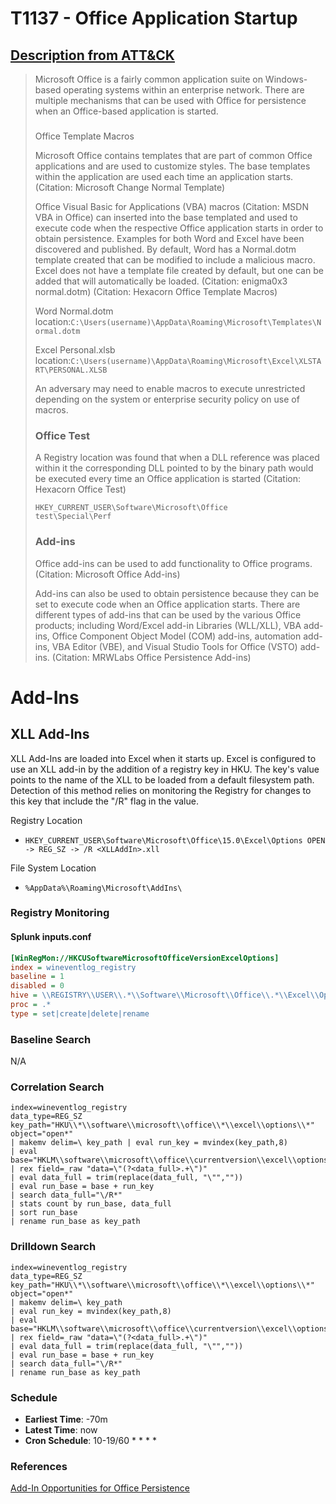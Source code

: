 # T1137 - Office Application Startup

## [Description from ATT&CK](https://attack.mitre.org/wiki/Technique/T1137)

<blockquote>

Microsoft Office is a fairly common application suite on Windows-based operating systems within an enterprise network. There are multiple mechanisms that can be used with Office for persistence when an Office-based application is started.

### 
Office Template Macros

Microsoft Office contains templates that are part of common Office applications and are used to customize styles. The base templates within the application are used each time an application starts. (Citation: Microsoft Change Normal Template)

Office Visual Basic for Applications (VBA) macros (Citation: MSDN VBA in Office) can inserted into the base templated and used to execute code when the respective Office application starts in order to obtain persistence. Examples for both Word and Excel have been discovered and published. By default, Word has a Normal.dotm template created that can be modified to include a malicious macro. Excel does not have a template file created by default, but one can be added that will automatically be loaded. (Citation: enigma0x3 normal.dotm) (Citation: Hexacorn Office Template Macros)

Word Normal.dotm location:<code>C:\Users\(username)\AppData\Roaming\Microsoft\Templates\Normal.dotm</code>

Excel Personal.xlsb location:<code>C:\Users\(username)\AppData\Roaming\Microsoft\Excel\XLSTART\PERSONAL.XLSB</code>

An adversary may need to enable macros to execute unrestricted depending on the system or enterprise security policy on use of macros.

### Office Test

A Registry location was found that when a DLL reference was placed within it the corresponding DLL pointed to by the binary path would be executed every time an Office application is started (Citation: Hexacorn Office Test)

<code>HKEY_CURRENT_USER\Software\Microsoft\Office test\Special\Perf</code>

### Add-ins

Office add-ins can be used to add functionality to Office programs. (Citation: Microsoft Office Add-ins)

Add-ins can also be used to obtain persistence because they can be set to execute code when an Office application starts. There are different types of add-ins that can be used by the various Office products; including Word/Excel add-in Libraries (WLL/XLL), VBA add-ins, Office Component Object Model (COM) add-ins, automation add-ins, VBA Editor (VBE), and Visual Studio Tools for Office (VSTO) add-ins. (Citation: MRWLabs Office Persistence Add-ins)

</blockquote>

# Add-Ins

## XLL Add-Ins

XLL Add-Ins are loaded into Excel when it starts up. Excel is configured to use an XLL add-in by the addition of a registry key in HKU. The key's value points to the name of the XLL to be loaded from a default filesystem path. Detection of this method relies on monitoring the Registry for changes to this key that include the "/R" flag in the value.

Registry Location
- `HKEY_CURRENT_USER\Software\Microsoft\Office\15.0\Excel\Options
OPEN -> REG_SZ -> /R <XLLAddIn>.xll`

File System Location
- `%AppData%\Roaming\Microsoft\AddIns\`


### Registry Monitoring

#### Splunk inputs.conf

```ini
[WinRegMon://HKCUSoftwareMicrosoftOfficeVersionExcelOptions]
index = wineventlog_registry
baseline = 1
disabled = 0
hive = \\REGISTRY\\USER\\.*\\Software\\Microsoft\\Office\\.*\\Excel\\Options\\.*
proc = .*
type = set|create|delete|rename
```

### Baseline Search

N/A

### Correlation Search

```splunk
index=wineventlog_registry 
data_type=REG_SZ 
key_path="HKU\\*\\software\\microsoft\\office\\*\\excel\\options\\*" 
object="open*" 
| makemv delim=\ key_path | eval run_key = mvindex(key_path,8) 
| eval base="HKLM\\software\\microsoft\\office\\currentversion\\excel\\options\\"  
| rex field=_raw "data=\"(?<data_full>.+\")" 
| eval data_full = trim(replace(data_full, "\"","")) 
| eval run_base = base + run_key  
| search data_full="\/R*" 
| stats count by run_base, data_full 
| sort run_base 
| rename run_base as key_path
```

### Drilldown Search

```splunk
index=wineventlog_registry 
data_type=REG_SZ 
key_path="HKU\\*\\software\\microsoft\\office\\*\\excel\\options\\*" 
object="open*" 
| makemv delim=\ key_path 
| eval run_key = mvindex(key_path,8) 
| eval base="HKLM\\software\\microsoft\\office\\currentversion\\excel\\options\\"  
| rex field=_raw "data=\"(?<data_full>.+\")" 
| eval data_full = trim(replace(data_full, "\"","")) 
| eval run_base = base + run_key  
| search data_full="\/R*" 
| rename run_base as key_path
```

### Schedule

- **Earliest Time**: -70m
- **Latest Time**: now
- **Cron Schedule**: 10-19/60 * * * *

### References
[Add-In Opportunities for Office Persistence](https://labs.mwrinfosecurity.com/blog/add-in-opportunities-for-office-persistence/)
